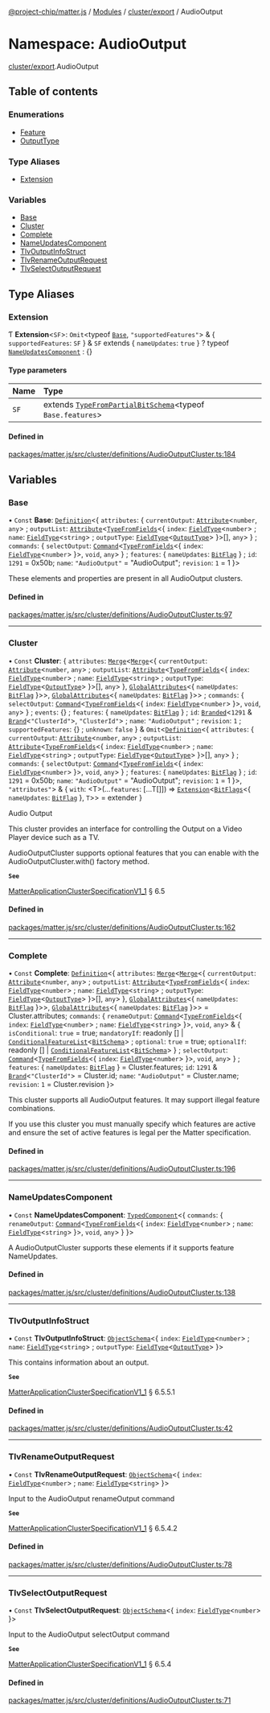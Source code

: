 [@project-chip/matter.js](../README.md) / [Modules](../modules.md) / [cluster/export](cluster_export.md) / AudioOutput

# Namespace: AudioOutput

[cluster/export](cluster_export.md).AudioOutput

## Table of contents

### Enumerations

- [Feature](../enums/cluster_export.AudioOutput.Feature.md)
- [OutputType](../enums/cluster_export.AudioOutput.OutputType.md)

### Type Aliases

- [Extension](cluster_export.AudioOutput.md#extension)

### Variables

- [Base](cluster_export.AudioOutput.md#base)
- [Cluster](cluster_export.AudioOutput.md#cluster)
- [Complete](cluster_export.AudioOutput.md#complete)
- [NameUpdatesComponent](cluster_export.AudioOutput.md#nameupdatescomponent)
- [TlvOutputInfoStruct](cluster_export.AudioOutput.md#tlvoutputinfostruct)
- [TlvRenameOutputRequest](cluster_export.AudioOutput.md#tlvrenameoutputrequest)
- [TlvSelectOutputRequest](cluster_export.AudioOutput.md#tlvselectoutputrequest)

## Type Aliases

### Extension

Ƭ **Extension**<`SF`\>: `Omit`<typeof [`Base`](cluster_export.AudioOutput.md#base), ``"supportedFeatures"``\> & { `supportedFeatures`: `SF`  } & `SF` extends { `nameUpdates`: ``true``  } ? typeof [`NameUpdatesComponent`](cluster_export.AudioOutput.md#nameupdatescomponent) : {}

#### Type parameters

| Name | Type |
| :------ | :------ |
| `SF` | extends [`TypeFromPartialBitSchema`](schema_export.md#typefrompartialbitschema)<typeof `Base.features`\> |

#### Defined in

[packages/matter.js/src/cluster/definitions/AudioOutputCluster.ts:184](https://github.com/project-chip/matter.js/blob/ac2c2688/packages/matter.js/src/cluster/definitions/AudioOutputCluster.ts#L184)

## Variables

### Base

• `Const` **Base**: [`Definition`](cluster_export.ClusterFactory.md#definition)<{ `attributes`: { `currentOutput`: [`Attribute`](cluster_export.md#attribute)<`number`, `any`\> ; `outputList`: [`Attribute`](cluster_export.md#attribute)<[`TypeFromFields`](tlv_export.md#typefromfields)<{ `index`: [`FieldType`](../interfaces/tlv_export.FieldType.md)<`number`\> ; `name`: [`FieldType`](../interfaces/tlv_export.FieldType.md)<`string`\> ; `outputType`: [`FieldType`](../interfaces/tlv_export.FieldType.md)<[`OutputType`](../enums/cluster_export.AudioOutput.OutputType.md)\>  }\>[], `any`\>  } ; `commands`: { `selectOutput`: [`Command`](cluster_export.md#command)<[`TypeFromFields`](tlv_export.md#typefromfields)<{ `index`: [`FieldType`](../interfaces/tlv_export.FieldType.md)<`number`\>  }\>, `void`, `any`\>  } ; `features`: { `nameUpdates`: [`BitFlag`](schema_export.md#bitflag-1)  } ; `id`: ``1291`` = 0x50b; `name`: ``"AudioOutput"`` = "AudioOutput"; `revision`: ``1`` = 1 }\>

These elements and properties are present in all AudioOutput clusters.

#### Defined in

[packages/matter.js/src/cluster/definitions/AudioOutputCluster.ts:97](https://github.com/project-chip/matter.js/blob/ac2c2688/packages/matter.js/src/cluster/definitions/AudioOutputCluster.ts#L97)

___

### Cluster

• `Const` **Cluster**: { `attributes`: [`Merge`](util_export.md#merge)<[`Merge`](util_export.md#merge)<{ `currentOutput`: [`Attribute`](cluster_export.md#attribute)<`number`, `any`\> ; `outputList`: [`Attribute`](cluster_export.md#attribute)<[`TypeFromFields`](tlv_export.md#typefromfields)<{ `index`: [`FieldType`](../interfaces/tlv_export.FieldType.md)<`number`\> ; `name`: [`FieldType`](../interfaces/tlv_export.FieldType.md)<`string`\> ; `outputType`: [`FieldType`](../interfaces/tlv_export.FieldType.md)<[`OutputType`](../enums/cluster_export.AudioOutput.OutputType.md)\>  }\>[], `any`\>  }, [`GlobalAttributes`](cluster_export.md#globalattributes-1)<{ `nameUpdates`: [`BitFlag`](schema_export.md#bitflag-1)  }\>\>, [`GlobalAttributes`](cluster_export.md#globalattributes-1)<{ `nameUpdates`: [`BitFlag`](schema_export.md#bitflag-1)  }\>\> ; `commands`: { `selectOutput`: [`Command`](cluster_export.md#command)<[`TypeFromFields`](tlv_export.md#typefromfields)<{ `index`: [`FieldType`](../interfaces/tlv_export.FieldType.md)<`number`\>  }\>, `void`, `any`\>  } ; `events`: {} ; `features`: { `nameUpdates`: [`BitFlag`](schema_export.md#bitflag-1)  } ; `id`: [`Branded`](util_export.md#branded)<``1291`` & [`Brand`](util_export.md#brand)<``"ClusterId"``\>, ``"ClusterId"``\> ; `name`: ``"AudioOutput"`` ; `revision`: ``1`` ; `supportedFeatures`: {} ; `unknown`: ``false``  } & `Omit`<[`Definition`](cluster_export.ClusterFactory.md#definition)<{ `attributes`: { `currentOutput`: [`Attribute`](cluster_export.md#attribute)<`number`, `any`\> ; `outputList`: [`Attribute`](cluster_export.md#attribute)<[`TypeFromFields`](tlv_export.md#typefromfields)<{ `index`: [`FieldType`](../interfaces/tlv_export.FieldType.md)<`number`\> ; `name`: [`FieldType`](../interfaces/tlv_export.FieldType.md)<`string`\> ; `outputType`: [`FieldType`](../interfaces/tlv_export.FieldType.md)<[`OutputType`](../enums/cluster_export.AudioOutput.OutputType.md)\>  }\>[], `any`\>  } ; `commands`: { `selectOutput`: [`Command`](cluster_export.md#command)<[`TypeFromFields`](tlv_export.md#typefromfields)<{ `index`: [`FieldType`](../interfaces/tlv_export.FieldType.md)<`number`\>  }\>, `void`, `any`\>  } ; `features`: { `nameUpdates`: [`BitFlag`](schema_export.md#bitflag-1)  } ; `id`: ``1291`` = 0x50b; `name`: ``"AudioOutput"`` = "AudioOutput"; `revision`: ``1`` = 1 }\>, ``"attributes"``\> & { `with`: <T\>(...`features`: [...T[]]) => [`Extension`](cluster_export.AudioOutput.md#extension)<[`BitFlags`](schema_export.md#bitflags)<{ `nameUpdates`: [`BitFlag`](schema_export.md#bitflag-1)  }, `T`\>\> = extender }

Audio Output

This cluster provides an interface for controlling the Output on a Video Player device such as a TV.

AudioOutputCluster supports optional features that you can enable with the AudioOutputCluster.with() factory
method.

**`See`**

[MatterApplicationClusterSpecificationV1_1](../interfaces/spec_export.MatterApplicationClusterSpecificationV1_1.md) § 6.5

#### Defined in

[packages/matter.js/src/cluster/definitions/AudioOutputCluster.ts:162](https://github.com/project-chip/matter.js/blob/ac2c2688/packages/matter.js/src/cluster/definitions/AudioOutputCluster.ts#L162)

___

### Complete

• `Const` **Complete**: [`Definition`](cluster_export.ClusterFactory.md#definition)<{ `attributes`: [`Merge`](util_export.md#merge)<[`Merge`](util_export.md#merge)<{ `currentOutput`: [`Attribute`](cluster_export.md#attribute)<`number`, `any`\> ; `outputList`: [`Attribute`](cluster_export.md#attribute)<[`TypeFromFields`](tlv_export.md#typefromfields)<{ `index`: [`FieldType`](../interfaces/tlv_export.FieldType.md)<`number`\> ; `name`: [`FieldType`](../interfaces/tlv_export.FieldType.md)<`string`\> ; `outputType`: [`FieldType`](../interfaces/tlv_export.FieldType.md)<[`OutputType`](../enums/cluster_export.AudioOutput.OutputType.md)\>  }\>[], `any`\>  }, [`GlobalAttributes`](cluster_export.md#globalattributes-1)<{ `nameUpdates`: [`BitFlag`](schema_export.md#bitflag-1)  }\>\>, [`GlobalAttributes`](cluster_export.md#globalattributes-1)<{ `nameUpdates`: [`BitFlag`](schema_export.md#bitflag-1)  }\>\> = Cluster.attributes; `commands`: { `renameOutput`: [`Command`](cluster_export.md#command)<[`TypeFromFields`](tlv_export.md#typefromfields)<{ `index`: [`FieldType`](../interfaces/tlv_export.FieldType.md)<`number`\> ; `name`: [`FieldType`](../interfaces/tlv_export.FieldType.md)<`string`\>  }\>, `void`, `any`\> & { `isConditional`: ``true`` = true; `mandatoryIf`: readonly [] \| [`ConditionalFeatureList`](cluster_export.md#conditionalfeaturelist)<[`BitSchema`](schema_export.md#bitschema)\> ; `optional`: ``true`` = true; `optionalIf`: readonly [] \| [`ConditionalFeatureList`](cluster_export.md#conditionalfeaturelist)<[`BitSchema`](schema_export.md#bitschema)\>  } ; `selectOutput`: [`Command`](cluster_export.md#command)<[`TypeFromFields`](tlv_export.md#typefromfields)<{ `index`: [`FieldType`](../interfaces/tlv_export.FieldType.md)<`number`\>  }\>, `void`, `any`\>  } ; `features`: { `nameUpdates`: [`BitFlag`](schema_export.md#bitflag-1)  } = Cluster.features; `id`: ``1291`` & [`Brand`](util_export.md#brand)<``"ClusterId"``\> = Cluster.id; `name`: ``"AudioOutput"`` = Cluster.name; `revision`: ``1`` = Cluster.revision }\>

This cluster supports all AudioOutput features. It may support illegal feature combinations.

If you use this cluster you must manually specify which features are active and ensure the set of active
features is legal per the Matter specification.

#### Defined in

[packages/matter.js/src/cluster/definitions/AudioOutputCluster.ts:196](https://github.com/project-chip/matter.js/blob/ac2c2688/packages/matter.js/src/cluster/definitions/AudioOutputCluster.ts#L196)

___

### NameUpdatesComponent

• `Const` **NameUpdatesComponent**: [`TypedComponent`](../interfaces/cluster_export.ClusterFactory.TypedComponent.md)<{ `commands`: { `renameOutput`: [`Command`](cluster_export.md#command)<[`TypeFromFields`](tlv_export.md#typefromfields)<{ `index`: [`FieldType`](../interfaces/tlv_export.FieldType.md)<`number`\> ; `name`: [`FieldType`](../interfaces/tlv_export.FieldType.md)<`string`\>  }\>, `void`, `any`\>  }  }\>

A AudioOutputCluster supports these elements if it supports feature NameUpdates.

#### Defined in

[packages/matter.js/src/cluster/definitions/AudioOutputCluster.ts:138](https://github.com/project-chip/matter.js/blob/ac2c2688/packages/matter.js/src/cluster/definitions/AudioOutputCluster.ts#L138)

___

### TlvOutputInfoStruct

• `Const` **TlvOutputInfoStruct**: [`ObjectSchema`](../classes/tlv_export.ObjectSchema.md)<{ `index`: [`FieldType`](../interfaces/tlv_export.FieldType.md)<`number`\> ; `name`: [`FieldType`](../interfaces/tlv_export.FieldType.md)<`string`\> ; `outputType`: [`FieldType`](../interfaces/tlv_export.FieldType.md)<[`OutputType`](../enums/cluster_export.AudioOutput.OutputType.md)\>  }\>

This contains information about an output.

**`See`**

[MatterApplicationClusterSpecificationV1_1](../interfaces/spec_export.MatterApplicationClusterSpecificationV1_1.md) § 6.5.5.1

#### Defined in

[packages/matter.js/src/cluster/definitions/AudioOutputCluster.ts:42](https://github.com/project-chip/matter.js/blob/ac2c2688/packages/matter.js/src/cluster/definitions/AudioOutputCluster.ts#L42)

___

### TlvRenameOutputRequest

• `Const` **TlvRenameOutputRequest**: [`ObjectSchema`](../classes/tlv_export.ObjectSchema.md)<{ `index`: [`FieldType`](../interfaces/tlv_export.FieldType.md)<`number`\> ; `name`: [`FieldType`](../interfaces/tlv_export.FieldType.md)<`string`\>  }\>

Input to the AudioOutput renameOutput command

**`See`**

[MatterApplicationClusterSpecificationV1_1](../interfaces/spec_export.MatterApplicationClusterSpecificationV1_1.md) § 6.5.4.2

#### Defined in

[packages/matter.js/src/cluster/definitions/AudioOutputCluster.ts:78](https://github.com/project-chip/matter.js/blob/ac2c2688/packages/matter.js/src/cluster/definitions/AudioOutputCluster.ts#L78)

___

### TlvSelectOutputRequest

• `Const` **TlvSelectOutputRequest**: [`ObjectSchema`](../classes/tlv_export.ObjectSchema.md)<{ `index`: [`FieldType`](../interfaces/tlv_export.FieldType.md)<`number`\>  }\>

Input to the AudioOutput selectOutput command

**`See`**

[MatterApplicationClusterSpecificationV1_1](../interfaces/spec_export.MatterApplicationClusterSpecificationV1_1.md) § 6.5.4

#### Defined in

[packages/matter.js/src/cluster/definitions/AudioOutputCluster.ts:71](https://github.com/project-chip/matter.js/blob/ac2c2688/packages/matter.js/src/cluster/definitions/AudioOutputCluster.ts#L71)
